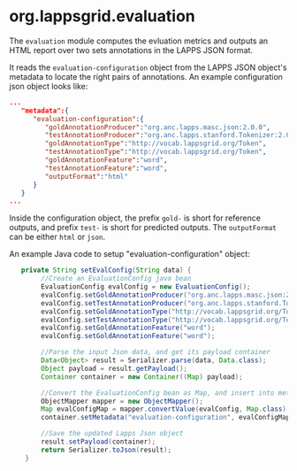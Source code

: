 # org.lappsgrid.evaluation


The `evaluation` module computes the evluation metrics and outputs an HTML report over two sets annotations 
in the LAPPS JSON format.

It reads the `evaluation-configuration` object from the LAPPS JSON object's metadata to locate the right pairs of annotations.
An example configuration json object looks like:
```json
...
   "metadata":{  
      "evaluation-configuration":{  
         "goldAnnotationProducer":"org.anc.lapps.masc.json:2.0.0",
         "testAnnotationProducer":"org.anc.lapps.stanford.Tokenizer:2.0.0",
         "goldAnnotationType":"http://vocab.lappsgrid.org/Token",
         "testAnnotationType":"http://vocab.lappsgrid.org/Token",
         "goldAnnotationFeature":"word",
         "testAnnotationFeature":"word",
         "outputFormat":"html"
      }
   }
...
```
Inside the configuration object, the prefix `gold-` is short for reference outputs, and prefix `test-` is short for predicted outputs.
The `outputFormat` can be either `html` or `json`.

An example Java code to setup "evaluation-configuration" object:
```java
   private String setEvalConfig(String data) {
        //Create an EvaluationConfig java bean
        EvaluationConfig evalConfig = new EvaluationConfig();
        evalConfig.setGoldAnnotationProducer("org.anc.lapps.masc.json:2.0.0");
        evalConfig.setTestAnnotationProducer("org.anc.lapps.stanford.Tokenizer:2.0.0");
        evalConfig.setGoldAnnotationType("http://vocab.lappsgrid.org/Token");
        evalConfig.setTestAnnotationType("http://vocab.lappsgrid.org/Token");
        evalConfig.setGoldAnnotationFeature("word");
        evalConfig.setGoldAnnotationFeature("word");

        //Parse the input Json data, and get its payload container
        Data<Object> result = Serializer.parse(data, Data.class);
        Object payload = result.getPayload();
        Container container = new Container((Map) payload);

        //Convert the EvaluationConfig bean as Map, and insert into metadata
        ObjectMapper mapper = new ObjectMapper();
        Map evalConfigMap = mapper.convertValue(evalConfig, Map.class);
        container.setMetadata("evaluation-configuration", evalConfigMap);

        //Save the updated Lapps Json object 
        result.setPayload(container);
        return Serializer.toJson(result);
    }
```

